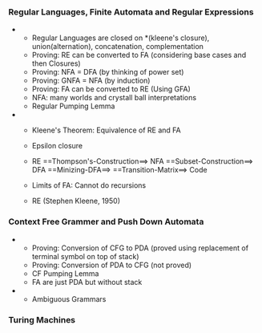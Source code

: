 ### Regular Languages, Finite Automata and Regular Expressions

- - Regular Languages are closed on \*(kleene's closure), union(alternation), concatenation, complementation
  - Proving: RE can be converted to FA (considering base cases and then Closures)
  - Proving: NFA = DFA (by thinking of power set)
  - Proving: GNFA = NFA (by induction)
  - Proving: FA can be converted to RE (Using GFA)
  - NFA: many worlds and crystall ball interpretations
  - Regular Pumping Lemma

- - Kleene's Theorem: Equivalence of RE and FA
  - Epsilon closure
  - RE ==Thompson's-Construction==> NFA ==Subset-Construction==> DFA ==Minizing-DFA==> ==Transition-Matrix==> Code

  - Limits of FA: Cannot do recursions

  - RE (Stephen Kleene, 1950)

### Context Free Grammer and Push Down Automata

- - Proving: Conversion of CFG to PDA (proved using replacement of terminal symbol on top of stack)
  - Proving: Conversion of PDA to CFG (not proved)
  - CF Pumping Lemma
  - FA are just PDA but without stack

- - Ambiguous Grammars

### Turing Machines
